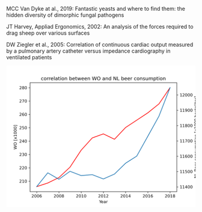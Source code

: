 MCC Van Dyke at al., 2019: Fantastic yeasts and where to find them: the hidden diversity of dimorphic fungal pathogens

JT Harvey, Appliad Ergonomics, 2002: An analysis of the forces required to drag sheep over various surfaces

DW Ziegler et al., 2005: Correlation of continuous cardiac output measured by a pulmonary artery catheter versus impedance cardiography in ventilated patients

![correlation plot](corr.png)